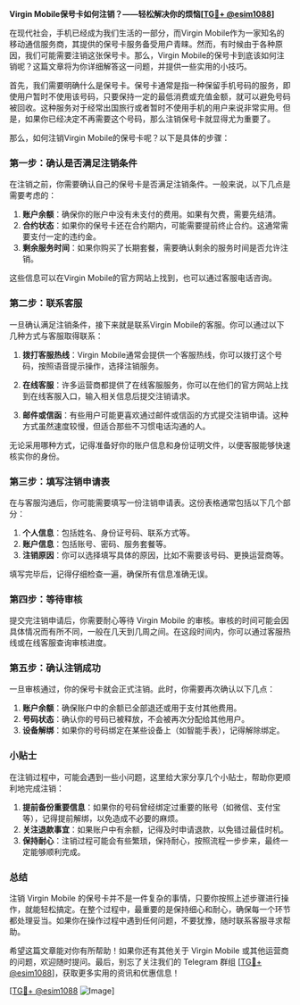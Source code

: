 **Virgin Mobile保号卡如何注销？——轻松解决你的烦恼[[TG💪+ @esim1088](https://t.me/s/esim1088)]**

在现代社会，手机已经成为我们生活的一部分，而Virgin Mobile作为一家知名的移动通信服务商，其提供的保号卡服务备受用户青睐。然而，有时候由于各种原因，我们可能需要注销这张保号卡。那么，Virgin Mobile的保号卡到底该如何注销呢？这篇文章将为你详细解答这一问题，并提供一些实用的小技巧。

首先，我们需要明确什么是保号卡。保号卡通常是指一种保留手机号码的服务，即使用户暂时不使用该号码，只要保持一定的最低消费或充值金额，就可以避免号码被回收。这种服务对于经常出国旅行或者暂时不使用手机的用户来说非常实用。但是，如果你已经决定不再需要这个号码，那么注销保号卡就显得尤为重要了。

那么，如何注销Virgin Mobile的保号卡呢？以下是具体的步骤：

### 第一步：确认是否满足注销条件

在注销之前，你需要确认自己的保号卡是否满足注销条件。一般来说，以下几点是需要考虑的：

1. **账户余额**：确保你的账户中没有未支付的费用。如果有欠费，需要先结清。
2. **合约状态**：如果你的保号卡还在合约期内，可能需要提前终止合约。这通常需要支付一定的违约金。
3. **剩余服务时间**：如果你购买了长期套餐，需要确认剩余的服务时间是否允许注销。

这些信息可以在Virgin Mobile的官方网站上找到，也可以通过客服电话咨询。

### 第二步：联系客服

一旦确认满足注销条件，接下来就是联系Virgin Mobile的客服。你可以通过以下几种方式与客服取得联系：

1. **拨打客服热线**：Virgin Mobile通常会提供一个客服热线，你可以拨打这个号码，按照语音提示操作，选择注销服务。
   
2. **在线客服**：许多运营商都提供了在线客服服务，你可以在他们的官方网站上找到在线客服入口，输入相关信息后提交注销请求。

3. **邮件或信函**：有些用户可能更喜欢通过邮件或信函的方式提交注销申请。这种方式虽然速度较慢，但适合那些不习惯电话沟通的人。

无论采用哪种方式，记得准备好你的账户信息和身份证明文件，以便客服能够快速核实你的身份。

### 第三步：填写注销申请表

在与客服沟通后，你可能需要填写一份注销申请表。这份表格通常包括以下几个部分：

1. **个人信息**：包括姓名、身份证号码、联系方式等。
2. **账户信息**：包括账号、密码、服务套餐等。
3. **注销原因**：你可以选择填写具体的原因，比如不需要该号码、更换运营商等。

填写完毕后，记得仔细检查一遍，确保所有信息准确无误。

### 第四步：等待审核

提交完注销申请后，你需要耐心等待 Virgin Mobile 的审核。审核的时间可能会因具体情况而有所不同，一般在几天到几周之间。在这段时间内，你可以通过客服热线或在线客服查询审核进度。

### 第五步：确认注销成功

一旦审核通过，你的保号卡就会正式注销。此时，你需要再次确认以下几点：

1. **账户余额**：确保账户中的余额已全部退还或用于支付其他费用。
2. **号码状态**：确认你的号码已被释放，不会被再次分配给其他用户。
3. **设备解绑**：如果你的号码绑定在某些设备上（如智能手表），记得解除绑定。

### 小贴士

在注销过程中，可能会遇到一些小问题，这里给大家分享几个小贴士，帮助你更顺利地完成注销：

1. **提前备份重要信息**：如果你的号码曾经绑定过重要的账号（如微信、支付宝等），记得提前解绑，以免造成不必要的麻烦。
2. **关注退款事宜**：如果账户中有余额，记得及时申请退款，以免错过最佳时机。
3. **保持耐心**：注销过程可能会有些繁琐，保持耐心，按照流程一步步来，最终一定能够顺利完成。

### 总结

注销 Virgin Mobile 的保号卡并不是一件复杂的事情，只要你按照上述步骤进行操作，就能轻松搞定。在整个过程中，最重要的是保持细心和耐心，确保每一个环节都处理妥当。如果你在操作过程中遇到任何问题，不要犹豫，随时联系客服寻求帮助。

希望这篇文章能对你有所帮助！如果你还有其他关于 Virgin Mobile 或其他运营商的问题，欢迎随时提问。最后，别忘了关注我们的 Telegram 群组 [[TG💪+ @esim1088](https://t.me/s/esim1088)]，获取更多实用的资讯和优惠信息！

[[TG💪+ @esim1088](https://t.me/s/esim1088) ![Image](https://i.postimg.cc/4NQfJmqS/Snipaste-2025-05-13-00-14-12.png)]